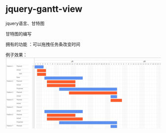 # jquery-gantt-view
jquery语言、甘特图

甘特图的编写

拥有的功能 ：可以拖拽任务条改变时间

例子效果：
    ![Image text](https://github.com/github-gmm/jquery-gantt-view/blob/master/example/jquery-ganttview.png)
